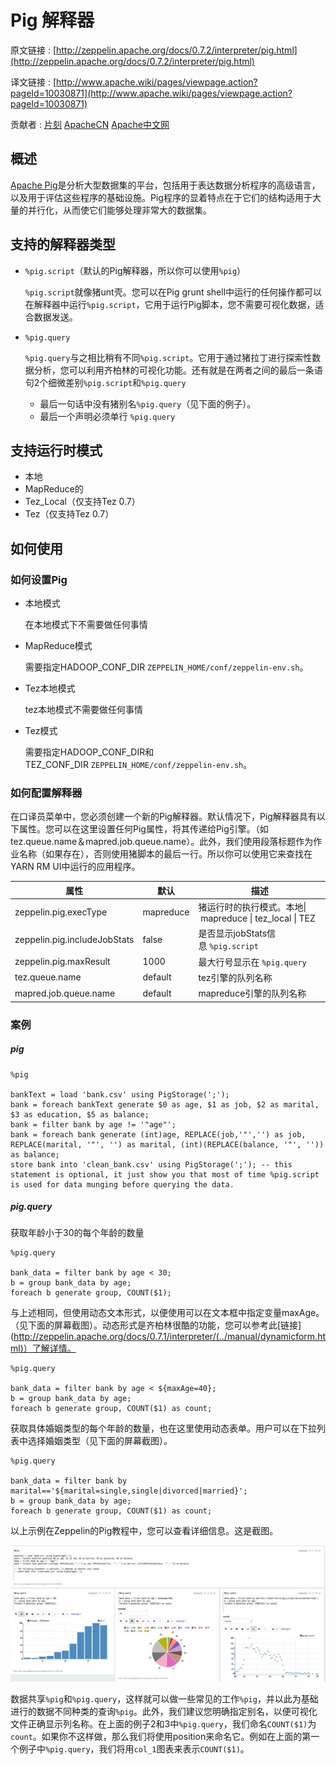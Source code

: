 # Pig 解释器

原文链接 : [http://zeppelin.apache.org/docs/0.7.2/interpreter/pig.html](http://zeppelin.apache.org/docs/0.7.2/interpreter/pig.html)

译文链接 : [http://www.apache.wiki/pages/viewpage.action?pageId=10030871](http://www.apache.wiki/pages/viewpage.action?pageId=10030871)

贡献者 : [片刻](/display/~jiangzhonglian) [ApacheCN](/display/~apachecn) [Apache中文网](/display/~apachechina)

## 概述

[Apache Pig](https://pig.apache.org/)是分析大型数据集的平台，包括用于表达数据分析程序的高级语言，以及用于评估这些程序的基础设施。Pig程序的显着特点在于它们的结构适用于大量的并行化，从而使它们能够处理非常大的数据集。

## 支持的解释器类型 

*   `%pig.script`（默认的Pig解释器，所以你可以使用`%pig`）

    `%pig.script`就像猪unt壳。您可以在Pig grunt shell中运行的任何操作都可以在解释器中运行`%pig.script`，它用于运行Pig脚本，您不需要可视化数据，适合数据发送。

*   `%pig.query`

    `%pig.query`与之相比稍有不同`%pig.script`。它用于通过猪拉丁进行探索性数据分析，您可以利用齐柏林的可视化功能。还有就是在两者之间的最后一条语句2个细微差别`%pig.script`和`%pig.query`

    *   最后一句话中没有猪别名`%pig.query`（见下面的例子）。
    *   最后一个声明必须单行 `%pig.query`

## 支持运行时模式

*   本地
*   MapReduce的
*   Tez_Local（仅支持Tez 0.7）
*   Tez（仅支持Tez 0.7）

## 如何使用

### 如何设置Pig

*   本地模式

    在本地模式下不需要做任何事情

*   MapReduce模式

    需要指定HADOOP_CONF_DIR `ZEPPELIN_HOME/conf/zeppelin-env.sh`。

*   Tez本地模式

    tez本地模式不需要做任何事情

*   Tez模式

    需要指定HADOOP_CONF_DIR和TEZ_CONF_DIR `ZEPPELIN_HOME/conf/zeppelin-env.sh`。

### 如何配置解释器

在口译员菜单中，您必须创建一个新的Pig解释器。默认情况下，Pig解释器具有以下属性。您可以在这里设置任何Pig属性，将其传递给Pig引擎。（如tez.queue.name＆mapred.job.queue.name）。此外，我们使用段落标题作为作业名称（如果存在），否则使用猪脚本的最后一行。所以你可以使用它来查找在YARN RM UI中运行的应用程序。

| 属性 | 默认 | 描述 |
| --- | --- | --- |
| zeppelin.pig.execType | mapreduce | 猪运行时的执行模式。本地&#124; mapreduce &#124; tez_local &#124; TEZ |
| zeppelin.pig.includeJobStats | false | 是否显示jobStats信息 `%pig.script` |
| zeppelin.pig.maxResult | 1000 | 最大行号显示在 `%pig.query` |
| tez.queue.name | default | tez引擎的队列名称 |
| mapred.job.queue.name | default | mapreduce引擎的队列名称 |

### 案例

##### pig

```
%pig 

bankText = load 'bank.csv' using PigStorage(';'); 
bank = foreach bankText generate $0 as age, $1 as job, $2 as marital, $3 as education, $5 as balance;  
bank = filter bank by age != '"age"'; 
bank = foreach bank generate (int)age, REPLACE(job,'"','') as job, REPLACE(marital, '"', '') as marital, (int)(REPLACE(balance, '"', '')) as balance; 
store bank into 'clean_bank.csv' using PigStorage(';'); -- this statement is optional, it just show you that most of time %pig.script is used for data munging before querying the data.   
```

##### pig.query

获取年龄小于30的每个年龄的数量

```
%pig.query 

bank_data = filter bank by age < 30; 
b = group bank_data by age; 
foreach b generate group, COUNT($1);  
```

与上述相同，但使用动态文本形式，以便使用可以在文本框中指定变量maxAge。（见下面的屏幕截图）。动态形式是齐柏林很酷的功能，您可以参考此[链接](http://zeppelin.apache.org/docs/0.7.1/interpreter/(../manual/dynamicform.html)）了解详情。

```
%pig.query 

bank_data = filter bank by age < ${maxAge=40}; 
b = group bank_data by age; 
foreach b generate group, COUNT($1) as count;  
```

获取具体婚姻类型的每个年龄的数量，也在这里使用动态表单。用户可以在下拉列表中选择婚姻类型（见下面的屏幕截图）。

```
%pig.query 

bank_data = filter bank by marital=='${marital=single,single|divorced|married}'; 
b = group bank_data by age; 
foreach b generate group, COUNT($1) as count;  
```

以上示例在Zeppelin的Pig教程中，您可以查看详细信息。这是截图。

![](img/d63a86b79dbd1f194a5348f739bda668.jpg)

数据共享`%pig`和`%pig.query`，这样就可以做一些常见的工作`%pig`，并以此为基础进行的数据不同种类的查询`%pig`。此外，我们建议您明确指定别名，以便可视化文件正确显示列名称。在上面的例子2和3中`%pig.query`，我们命名`COUNT($1)`为`count`。如果你不这样做，那么我们将使用position来命名它。例如在上面的第一个例子中`%pig.query`，我们将用`col_1`图表来表示`COUNT($1)`。